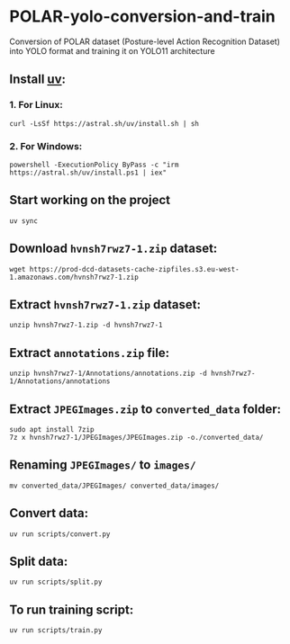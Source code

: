 # POLAR-yolo-conversion-and-train
Conversion of POLAR dataset (Posture-level Action Recognition Dataset) into YOLO format and training it on YOLO11 architecture

## Install [uv](https://docs.astral.sh/uv/getting-started/installation/#installing-uv):
### 1. For Linux:
```
curl -LsSf https://astral.sh/uv/install.sh | sh
```
### 2. For Windows:
```
powershell -ExecutionPolicy ByPass -c "irm https://astral.sh/uv/install.ps1 | iex"
```

## Start working on the project
```
uv sync
```

## Download `hvnsh7rwz7-1.zip` dataset:
```
wget https://prod-dcd-datasets-cache-zipfiles.s3.eu-west-1.amazonaws.com/hvnsh7rwz7-1.zip
```

## Extract `hvnsh7rwz7-1.zip` dataset:
```
unzip hvnsh7rwz7-1.zip -d hvnsh7rwz7-1
```

## Extract `annotations.zip` file:
```
unzip hvnsh7rwz7-1/Annotations/annotations.zip -d hvnsh7rwz7-1/Annotations/annotations
```

## Extract `JPEGImages.zip` to `converted_data` folder:
```
sudo apt install 7zip
7z x hvnsh7rwz7-1/JPEGImages/JPEGImages.zip -o./converted_data/
```

## Renaming `JPEGImages/` to `images/`
```
mv converted_data/JPEGImages/ converted_data/images/
```

## Convert data:
```
uv run scripts/convert.py
```

## Split data:
```
uv run scripts/split.py
```

## To run training script:
```
uv run scripts/train.py
```